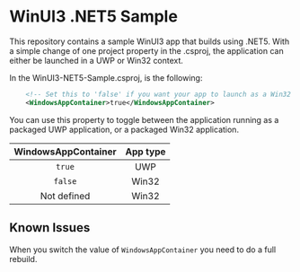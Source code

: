 # WinUI3 .NET5 Sample

This repository contains a sample WinUI3 app that builds using .NET5. With a simple change of one project property in the .csproj,
the application can either be launched in a UWP or Win32 context.

In the WinUI3-NET5-Sample.csproj, is the following:

```xml
    <!-- Set this to 'false' if you want your app to launch as a Win32 application -->
    <WindowsAppContainer>true</WindowsAppContainer>
```

You can use this property to toggle between the application running as a packaged UWP application,
or a packaged Win32 application.

| WindowsAppContainer| App type |
|        :-:         |    :-:   |
|  `true`            | UWP      |
|  `false`           | Win32    |
|   Not defined      | Win32    |

## Known Issues

When you switch the value of `WindowsAppContainer` you need to do a full rebuild.
